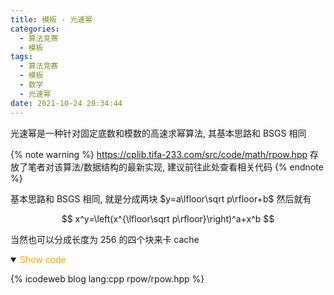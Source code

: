 ```yaml
---
title: 模板 - 光速幂
categories:
  - 算法竞赛
  - 模板
tags:
  - 算法竞赛
  - 模板
  - 数学
  - 光速幂
date: 2021-10-24 20:34:44
---
```


光速幂是一种针对固定底数和模数的高速求幂算法, 其基本思路和 BSGS 相同

<!-- more -->

{% note warning %}
<https://cplib.tifa-233.com/src/code/math/rpow.hpp> 存放了笔者对该算法/数据结构的最新实现, 建议前往此处查看相关代码
{% endnote %}

基本思路和 BSGS 相同, 就是分成两块 $y=a\lfloor\sqrt p\rfloor+b$ 然后就有

$$
x^y=\left(x^{\lfloor\sqrt p\rfloor}\right)^a+x^b
$$

当然也可以分成长度为 256 的四个块来卡 cache

<details open>
<summary><font color='orange'>Show code</font></summary>

{% icodeweb blog lang:cpp rpow/rpow.hpp %}

</details>
